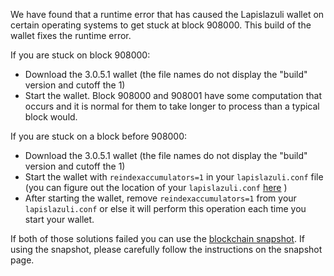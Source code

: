 We have found that a runtime error that has caused the Lapislazuli wallet on certain operating systems to get stuck at block 908000. This build of the wallet fixes the runtime error.

If you are stuck on block 908000:
- Download the 3.0.5.1 wallet (the file names do not display the "build" version and cutoff the 1)
- Start the wallet. Block 908000 and 908001 have some computation that occurs and it is normal for them to take longer to process than a typical block would.

If you are stuck on a block before 908000:
- Download the 3.0.5.1 wallet (the file names do not display the "build" version and cutoff the 1)
- Start the wallet with `reindexaccumulators=1` in your `lapislazuli.conf` file (you can figure out the location of your `lapislazuli.conf` [here](https://lapislazuli.freshdesk.com/support/solutions/articles/30000004664-where-are-my-wallet-dat-blockchain-and-configuration-conf-files-located-) )
- After starting the wallet, remove `reindexaccumulators=1` from your `lapislazuli.conf` or else it will perform this operation each time you start your wallet.

If both of those solutions failed you can use the [blockchain snapshot](http://178.254.23.111/~pub/Lapislazuli/Daily-Snapshots-Html/Lapislazuli-Daily-Snapshots.html). If using the snapshot, please carefully follow the instructions on the snapshot page.